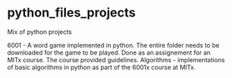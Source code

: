 # python_files_projects
Mix of python projects

6001 - A word game implemented in python. The entire folder needs to be downloaded for the game to be played. Done as an assignement for an MITx course. The course provided guidelines.
Algorithms - implementations of basic algorithms in python as part of the 6001x course at MITx.
